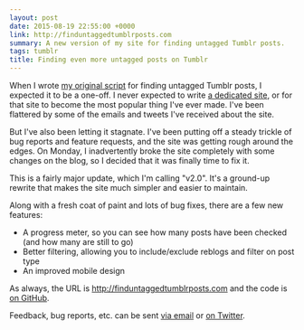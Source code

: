 ```yaml
---
layout: post
date: 2015-08-19 22:55:00 +0000
link: http://finduntaggedtumblrposts.com
summary: A new version of my site for finding untagged Tumblr posts.
tags: tumblr
title: Finding even more untagged posts on Tumblr
---
```


When I wrote [my original script](/2013/08/untagged-tumblr-posts/) for finding untagged Tumblr posts, I expected it to be a one-off. I never expected to write [a dedicated site](/2014/06/untagged-tumblr-posts-redux/), or for that site to become the most popular thing I've ever made. I've been flattered by some of the emails and tweets I've received about the site.

But I've also been letting it stagnate. I've been putting off a steady trickle of bug reports and feature requests, and the site was getting rough around the edges. On Monday, I inadvertently broke the site completely with some changes on the blog, so I decided that it was finally time to fix it.

This is a fairly major update, which I'm calling "v2.0". It's a ground-up rewrite that makes the site much simpler and easier to maintain.

Along with a fresh coat of paint and lots of bug fixes, there are a few new features:

* A progress meter, so you can see how many posts have been checked (and how many are still to go)
* Better filtering, allowing you to include/exclude reblogs and filter on post type
* An improved mobile design

As always, the URL is <http://finduntaggedtumblrposts.com> and the code is [on GitHub](https://github.com/alexwlchan/untagged-tumblr-posts).

Feedback, bug reports, etc. can be sent <a href="mailto:alex@alexwlchan.net">via email</a> or <a href="http://twitter.com/alexwlchan">on Twitter</a>.
